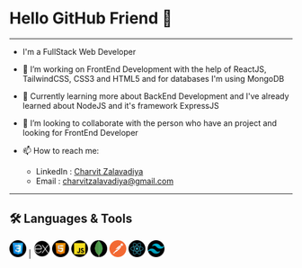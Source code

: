 # Hello GitHub Friend 👋

***

- I'm a FullStack Web Developer

- 🔭 I’m working on FrontEnd Development with the help of ReactJS, TailwindCSS, CSS3 and HTML5 and for databases I'm using MongoDB
- 🌱 Currently learning more about BackEnd Development and I've already learned about NodeJS and it's framework ExpressJS
- 👯 I’m looking to collaborate with the person who have an project and looking for FrontEnd Developer
- 📫 How to reach me:
  - LinkedIn : <a href='https://www.linkedin.com/in/charvit-zalavadiya-1b34b3243/'>Charvit Zalavadiya</a>
  - Email : charvitzalavadiya@gmail.com

***

## 🛠 Languages & Tools

<span><img src="css.png" width='30px' heigth='15px'>  |  </span>
<span><img src="express-js.png" width='30px' heigth='15px'></span>
<span><img src="html.png" width='30px' heigth='15px'></span>
<span><img src="javascript.png" width='30px' heigth='15px'></span>
<span><img src="mongo.png" width='30px' heigth='15px'></span>
<span><img src="postman-api.png" width='30px' heigth='15px'></span>
<span><img src="react.png" width='30px' heigth='15px'></span>
<span><img src="tailwind-css.png" width='30px' heigth='15px'></span>
